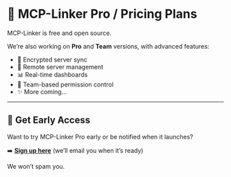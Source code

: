 # 🧾 MCP-Linker Pro / Pricing Plans

MCP-Linker is free and open source.

We’re also working on **Pro** and **Team** versions, with advanced features:

- 🔐 Encrypted server sync
- 📡 Remote server management
- 📊 Real-time dashboards
- 🔧 Team-based permission control
- ✨ More coming...

---

## 💌 Get Early Access

Want to try MCP-Linker Pro early or be notified when it launches?

➡️ **[Sign up here](https://mcp-linker.store/early-access)** (we’ll email you when it’s ready)

We won’t spam you.

